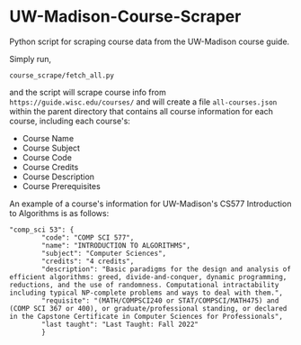 # UW-Madison-Course-Scraper
Python script for scraping course data from the UW-Madison course guide.

Simply run,

```{Python}
course_scrape/fetch_all.py
```

and the script will scrape course info from `https://guide.wisc.edu/courses/` and will create a file `all-courses.json` within the parent directory that contains all course information for each course, including each course's:
  - Course Name
  - Course Subject
  - Course Code
  - Course Credits
  - Course Description
  - Course Prerequisites

An example of a course's information for UW-Madison's CS577 Introduction to Algorithms is as follows:
```{JSON}
"comp_sci 53": {
        "code": "COMP SCI 577",
        "name": "INTRODUCTION TO ALGORITHMS",
        "subject": "Computer Sciences",
        "credits": "4 credits",
        "description": "Basic paradigms for the design and analysis of efficient algorithms: greed, divide-and-conquer, dynamic programming, reductions, and the use of randomness. Computational intractability including typical NP-complete problems and ways to deal with them.",
        "requisite": "(MATH/COMPSCI240 or STAT/COMPSCI/MATH475) and (COMP SCI 367 or 400), or graduate/professional standing, or declared in the Capstone Certificate in Computer Sciences for Professionals",
        "last taught": "Last Taught: Fall 2022"
        }
```
